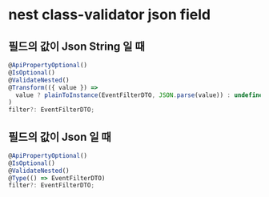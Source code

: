 # nest class-validator json field

## 필드의 값이 Json String 일 때

```js
@ApiPropertyOptional()
@IsOptional()
@ValidateNested()
@Transform(({ value }) =>
  value ? plainToInstance(EventFilterDTO, JSON.parse(value)) : undefined
)
filter?: EventFilterDTO;
```

## 필드의 값이 Json 일 때

```js
@ApiPropertyOptional()
@IsOptional()
@ValidateNested()
@Type(() => EventFilterDTO)
filter?: EventFilterDTO;
```
